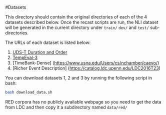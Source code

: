#Datasets

This directory should contain the original directories of each of the 4 datasets described below. Once the recast scripts are run, the NLI dataset will be generated in the current directory under `train/` `dev/` and `test/` sub-directories.

The URLs of each dataset is listed below:
1. [UDS-T Duration and Order](http://decomp.io/projects/time/)
2. [TempEval-3](https://www.cs.york.ac.uk/semeval-2013/task1/index.php%3Fid=data.html)
3. [TimeBank-Dense] (https://www.usna.edu/Users/cs/nchamber/caevo/)
4. [Richer Event Description] (https://catalog.ldc.upenn.edu/LDC2016T23)

You can download datasets 1, 2 and 3 by running the following script in bash:
```bash
bash download_data.sh
``` 
RED corpora has no publicly available webpage so you need to get the data from LDC and then copy it a subdirectory named `data/red/`
